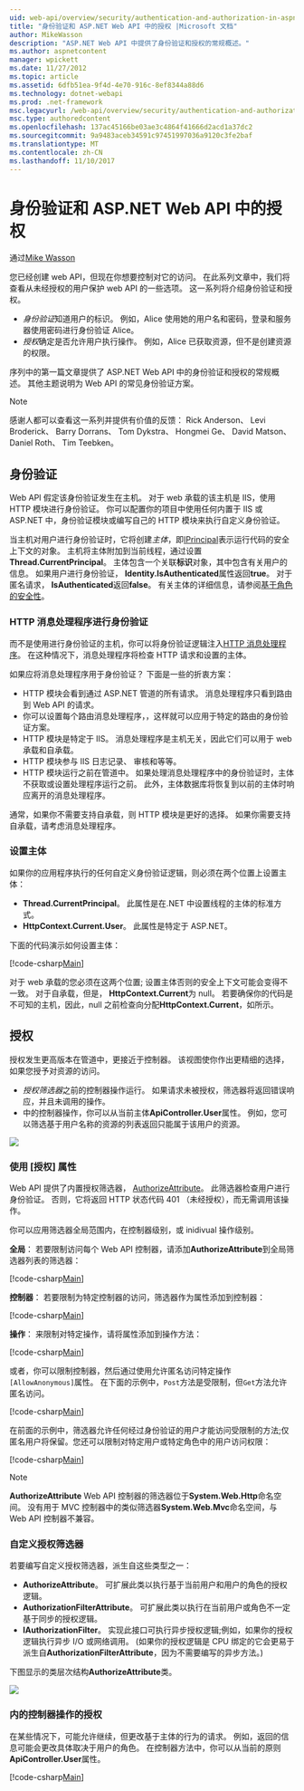 ```yaml
---
uid: web-api/overview/security/authentication-and-authorization-in-aspnet-web-api
title: "身份验证和 ASP.NET Web API 中的授权 |Microsoft 文档"
author: MikeWasson
description: "ASP.NET Web API 中提供了身份验证和授权的常规概述。"
ms.author: aspnetcontent
manager: wpickett
ms.date: 11/27/2012
ms.topic: article
ms.assetid: 6dfb51ea-9f4d-4e70-916c-8ef8344a88d6
ms.technology: dotnet-webapi
ms.prod: .net-framework
msc.legacyurl: /web-api/overview/security/authentication-and-authorization-in-aspnet-web-api
msc.type: authoredcontent
ms.openlocfilehash: 137ac45166be03ae3c4864f41666d2acd1a37dc2
ms.sourcegitcommit: 9a9483aceb34591c97451997036a9120c3fe2baf
ms.translationtype: MT
ms.contentlocale: zh-CN
ms.lasthandoff: 11/10/2017
---
```

<a name="authentication-and-authorization-in-aspnet-web-api"></a>身份验证和 ASP.NET Web API 中的授权
====================
通过[Mike Wasson](https://github.com/MikeWasson)

您已经创建 web API，但现在你想要控制对它的访问。 在此系列文章中，我们将查看从未经授权的用户保护 web API 的一些选项。 这一系列将介绍身份验证和授权。

- *身份验证*知道用户的标识。 例如，Alice 使用她的用户名和密码，登录和服务器使用密码进行身份验证 Alice。
- *授权*确定是否允许用户执行操作。 例如，Alice 已获取资源，但不是创建资源的权限。

序列中的第一篇文章提供了 ASP.NET Web API 中的身份验证和授权的常规概述。 其他主题说明为 Web API 的常见身份验证方案。

> [!NOTE]
> 感谢人都可以查看这一系列并提供有价值的反馈： Rick Anderson、 Levi Broderick、 Barry Dorrans、 Tom Dykstra、 Hongmei Ge、 David Matson、 Daniel Roth、 Tim Teebken。


## <a name="authentication"></a>身份验证

Web API 假定该身份验证发生在主机。 对于 web 承载的该主机是 IIS，使用 HTTP 模块进行身份验证。 你可以配置你的项目中使用任何内置于 IIS 或 ASP.NET 中，身份验证模块或编写自己的 HTTP 模块来执行自定义身份验证。

当主机对用户进行身份验证时，它将创建*主体*，即[IPrincipal](https://msdn.microsoft.com/en-us/library/System.Security.Principal.IPrincipal.aspx)表示运行代码的安全上下文的对象。 主机将主体附加到当前线程，通过设置**Thread.CurrentPrincipal**。 主体包含一个关联**标识**对象，其中包含有关用户的信息。 如果用户进行身份验证， **Identity.IsAuthenticated**属性返回**true**。 对于匿名请求， **IsAuthenticated**返回**false**。 有关主体的详细信息，请参阅[基于角色的安全性](https://msdn.microsoft.com/en-us/library/shz8h065.aspx)。

### <a name="http-message-handlers-for-authentication"></a>HTTP 消息处理程序进行身份验证

而不是使用进行身份验证的主机，你可以将身份验证逻辑注入[HTTP 消息处理程序](../advanced/http-message-handlers.md)。 在这种情况下，消息处理程序将检查 HTTP 请求和设置的主体。

如果应将消息处理程序用于身份验证？ 下面是一些的折衷方案：

- HTTP 模块会看到通过 ASP.NET 管道的所有请求。 消息处理程序只看到路由到 Web API 的请求。
- 你可以设置每个路由消息处理程序，，这样就可以应用于特定的路由的身份验证方案。
- HTTP 模块是特定于 IIS。 消息处理程序是主机无关，因此它们可以用于 web 承载和自承载。
- HTTP 模块参与 IIS 日志记录、 审核和等等。
- HTTP 模块运行之前在管道中。 如果处理消息处理程序中的身份验证时，主体不获取或设置处理程序运行之前。 此外，主体数据库将恢复到以前的主体时响应离开的消息处理程序。

通常，如果你不需要支持自承载，则 HTTP 模块是更好的选择。 如果你需要支持自承载，请考虑消息处理程序。

### <a name="setting-the-principal"></a>设置主体

如果你的应用程序执行的任何自定义身份验证逻辑，则必须在两个位置上设置主体：

- **Thread.CurrentPrincipal**。 此属性是在.NET 中设置线程的主体的标准方式。
- **HttpContext.Current.User**。 此属性是特定于 ASP.NET。

下面的代码演示如何设置主体：

[!code-csharp[Main](authentication-and-authorization-in-aspnet-web-api/samples/sample1.cs)]

对于 web 承载的您必须在这两个位置; 设置主体否则的安全上下文可能会变得不一致。 对于自承载，但是， **HttpContext.Current**为 null。 若要确保你的代码是不可知的主机，因此，null 之前检查向分配**HttpContext.Current**，如所示。

## <a name="authorization"></a>授权

授权发生更高版本在管道中，更接近于控制器。 该视图使你作出更精细的选择，如果您授予对资源的访问。

- *授权筛选器*之前的控制器操作运行。 如果请求未被授权，筛选器将返回错误响应，并且未调用的操作。
- 中的控制器操作，你可以从当前主体**ApiController.User**属性。 例如，您可以筛选基于用户名称的资源的列表返回只能属于该用户的资源。

![](authentication-and-authorization-in-aspnet-web-api/_static/image1.png)

<a id="auth3"></a>
### <a name="using-the-authorize-attribute"></a>使用 [授权] 属性

Web API 提供了内置授权筛选器， [AuthorizeAttribute](https://msdn.microsoft.com/en-us/library/system.web.http.authorizeattribute.aspx)。 此筛选器检查用户进行身份验证。 否则，它将返回 HTTP 状态代码 401 （未经授权），而无需调用该操作。

你可以应用筛选器全局范围内，在控制器级别，或 inidivual 操作级别。

**全局**： 若要限制访问每个 Web API 控制器，请添加**AuthorizeAttribute**到全局筛选器列表的筛选器：

[!code-csharp[Main](authentication-and-authorization-in-aspnet-web-api/samples/sample2.cs)]

**控制器**： 若要限制为特定控制器的访问，筛选器作为属性添加到控制器：

[!code-csharp[Main](authentication-and-authorization-in-aspnet-web-api/samples/sample3.cs)]

**操作**： 来限制对特定操作，请将属性添加到操作方法：

[!code-csharp[Main](authentication-and-authorization-in-aspnet-web-api/samples/sample4.cs)]

或者，你可以限制控制器，然后通过使用允许匿名访问特定操作`[AllowAnonymous]`属性。 在下面的示例中，`Post`方法是受限制，但`Get`方法允许匿名访问。

[!code-csharp[Main](authentication-and-authorization-in-aspnet-web-api/samples/sample5.cs)]

在前面的示例中，筛选器允许任何经过身份验证的用户才能访问受限制的方法;仅匿名用户将保留。您还可以限制对特定用户或特定角色中的用户访问权限：

[!code-csharp[Main](authentication-and-authorization-in-aspnet-web-api/samples/sample6.cs)]

> [!NOTE]
> **AuthorizeAttribute** Web API 控制器的筛选器位于**System.Web.Http**命名空间。 没有用于 MVC 控制器中的类似筛选器**System.Web.Mvc**命名空间，与 Web API 控制器不兼容。


### <a name="custom-authorization-filters"></a>自定义授权筛选器

若要编写自定义授权筛选器，派生自这些类型之一：

- **AuthorizeAttribute**。 可扩展此类以执行基于当前用户和用户的角色的授权逻辑。
- **AuthorizationFilterAttribute**。 可扩展此类以执行在当前用户或角色不一定基于同步的授权逻辑。
- **IAuthorizationFilter**。 实现此接口可执行异步授权逻辑;例如，如果你的授权逻辑执行异步 I/O 或网络调用。 (如果你的授权逻辑是 CPU 绑定的它会更易于派生自**AuthorizationFilterAttribute**，因为不需要编写的异步方法。)

下图显示的类层次结构**AuthorizeAttribute**类。

![](authentication-and-authorization-in-aspnet-web-api/_static/image2.png)

### <a name="authorization-inside-a-controller-action"></a>内的控制器操作的授权

在某些情况下，可能允许继续，但更改基于主体的行为的请求。 例如，返回的信息可能会更改具体取决于用户的角色。 在控制器方法中，你可以从当前的原则**ApiController.User**属性。

[!code-csharp[Main](authentication-and-authorization-in-aspnet-web-api/samples/sample7.cs)]
